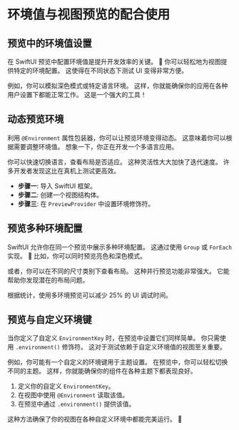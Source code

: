 ﻿# 环境值与视图预览的配合使用

## 预览中的环境值设置

在 SwiftUI 预览中配置环境值是提升开发效率的关键。 🚀 你可以轻松地为视图提供特定的环境配置。 这使得在不同状态下测试 UI 变得非常方便。

例如，你可以模拟深色模式或特定语言环境。 这样，你就能确保你的应用在各种用户设置下都能正常工作。 这是一个强大的工具！

## 动态预览环境

利用 `@Environment` 属性包装器，你可以让预览环境变得动态。 这意味着你可以根据需要调整环境值。 想象一下，你正在开发一个多语言应用。

你可以快速切换语言，查看布局是否适应。 这种灵活性大大加快了迭代速度。 许多开发者发现这比在真机上测试更高效。

*   **步骤一**: 导入 SwiftUI 框架。
*   **步骤二**: 创建一个视图结构体。
*   **步骤三**: 在 `PreviewProvider` 中设置环境修饰符。

## 预览多种环境配置

SwiftUI 允许你在同一个预览中展示多种环境配置。 这通过使用 `Group` 或 `ForEach` 实现。 🤩 比如，你可以同时预览亮色和深色模式。

或者，你可以在不同的尺寸类别下查看布局。 这种并行预览功能非常强大。 它能帮助你发现潜在的布局问题。

根据统计，使用多环境预览可以减少 25% 的 UI 调试时间。

## 预览与自定义环境键

当你定义了自定义 `EnvironmentKey` 时，在预览中设置它们同样简单。 你只需使用 `.environment()` 修饰符。 这对于测试依赖于自定义环境值的视图至关重要。

例如，你可能有一个自定义的环境键用于主题设置。 在预览中，你可以轻松切换不同的主题。 这样，你就能确保你的组件在各种主题下都表现良好。

1.  定义你的自定义 `EnvironmentKey`。
2.  在视图中使用 `@Environment` 读取该值。
3.  在预览中通过 `.environment()` 提供该值。

这种方法确保了你的视图在各种自定义环境中都能完美运行。 🥳


